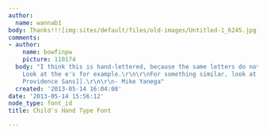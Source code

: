 ```yaml
---
author:
  name: wannab1
body: Thanks!!![img:sites/default/files/old-images/Untitled-1_6245.jpg]
comments:
- author:
    name: bowfinpw
    picture: 110174
  body: "I think this is hand-lettered, because the same letters do not look identical.
    Look at the e's for example.\r\n\r\nFor something similar, look at [[http://www.myfonts.com/fonts/fontfont/ff-providence-sans/?refby=bowfin|FF
    Providence Sans]].\r\n\r\n- Mike Yanega"
  created: '2013-05-14 16:04:08'
date: '2013-05-14 15:56:12'
node_type: font_id
title: Child's Hand Type Font

---
```

